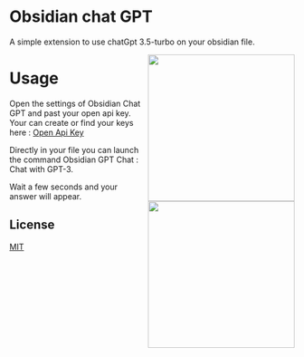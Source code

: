 
# Obsidian chat GPT

A simple extension to use chatGpt 3.5-turbo on your obsidian file.
<p>
  <img align="right" style="width: 27vw" src="https://github.com/Tagada216/obsidian-chat-gpt/blob/main/img/chatgpt_ob.PNG?width=736&height=676">
  <img align="right" style="width: 27vw" src="https://github.com/Tagada216/obsidian-chat-gpt/blob/main/img/chatgpt_obblur.PNG?width=736&height=676">
</p>


# Usage

Open the settings of Obsidian Chat GPT and past your open api key.
Your can create or find your keys here : [Open Api Key](https://platform.openai.com/account/api-keys)

Directly in your file you can launch the command Obsidian GPT Chat : Chat with GPT-3.

Wait a few seconds and your answer will appear.

## License

[MIT](https://choosealicense.com/licenses/mit/)
